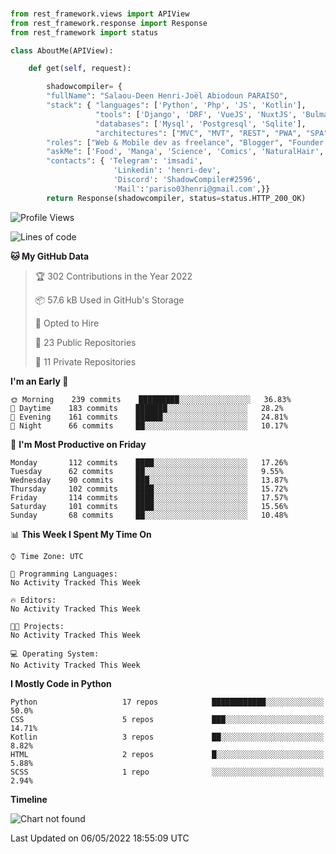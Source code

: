 ###
```python
from rest_framework.views import APIView
from rest_framework.response import Response
from rest_framework import status

class AboutMe(APIView):

    def get(self, request):

        shadowcompiler= {
        "fullName": "Salaou-Deen Henri-Joël Abiodoun PARAISO",
        "stack": { "languages": ['Python', 'Php', 'JS', 'Kotlin'],
                   "tools": ['Django', 'DRF', 'VueJS', 'NuxtJS', 'Bulma', 'Beufy'],
                   "databases": ['Mysql', 'Postgresql', 'Sqlite'],
                   "architectures": ["MVC", "MVT", "REST", "PWA", "SPA"]},        
        "roles": ["Web & Mobile dev as freelance", "Blogger", "Founder at @henrid3v", "Mentor"],
        "askMe": ['Food', 'Manga', 'Science', 'Comics', 'NaturalHair', 'Photography', 'Tech', 'Programming'],
        "contacts": { 'Telegram': 'imsadi',
                       'Linkedin': 'henri-dev',
                       'Discord': 'ShadowCompiler#2596',
                       'Mail':'pariso03henri@gmail.com',}}
        return Response(shadowcompiler, status=status.HTTP_200_OK)

```                    

<!--START_SECTION:waka-->
![Profile Views](http://img.shields.io/badge/Profile%20Views-0-blue)

![Lines of code](https://img.shields.io/badge/From%20Hello%20World%20I%27ve%20Written-23%20Thousand%20lines%20of%20code-blue)

**🐱 My GitHub Data** 

> 🏆 302 Contributions in the Year 2022
 > 
> 📦 57.6 kB Used in GitHub's Storage 
 > 
> 💼 Opted to Hire
 > 
> 📜 23 Public Repositories 
 > 
> 🔑 11 Private Repositories  
 > 
**I'm an Early 🐤** 

```text
🌞 Morning    239 commits    █████████░░░░░░░░░░░░░░░░   36.83% 
🌆 Daytime    183 commits    ███████░░░░░░░░░░░░░░░░░░   28.2% 
🌃 Evening    161 commits    ██████░░░░░░░░░░░░░░░░░░░   24.81% 
🌙 Night      66 commits     ██░░░░░░░░░░░░░░░░░░░░░░░   10.17%

```
📅 **I'm Most Productive on Friday** 

```text
Monday       112 commits    ████░░░░░░░░░░░░░░░░░░░░░   17.26% 
Tuesday      62 commits     ██░░░░░░░░░░░░░░░░░░░░░░░   9.55% 
Wednesday    90 commits     ███░░░░░░░░░░░░░░░░░░░░░░   13.87% 
Thursday     102 commits    ████░░░░░░░░░░░░░░░░░░░░░   15.72% 
Friday       114 commits    ████░░░░░░░░░░░░░░░░░░░░░   17.57% 
Saturday     101 commits    ████░░░░░░░░░░░░░░░░░░░░░   15.56% 
Sunday       68 commits     ██░░░░░░░░░░░░░░░░░░░░░░░   10.48%

```


📊 **This Week I Spent My Time On** 

```text
⌚︎ Time Zone: UTC

💬 Programming Languages: 
No Activity Tracked This Week

🔥 Editors: 
No Activity Tracked This Week

🐱‍💻 Projects: 
No Activity Tracked This Week

💻 Operating System: 
No Activity Tracked This Week

```

**I Mostly Code in Python** 

```text
Python                   17 repos            ████████████░░░░░░░░░░░░░   50.0% 
CSS                      5 repos             ███░░░░░░░░░░░░░░░░░░░░░░   14.71% 
Kotlin                   3 repos             ██░░░░░░░░░░░░░░░░░░░░░░░   8.82% 
HTML                     2 repos             █░░░░░░░░░░░░░░░░░░░░░░░░   5.88% 
SCSS                     1 repo              ░░░░░░░░░░░░░░░░░░░░░░░░░   2.94%

```


**Timeline**

![Chart not found](https://raw.githubusercontent.com/shadowcompiler/shadowcompiler/main/charts/bar_graph.png) 


 Last Updated on 06/05/2022 18:55:09 UTC
<!--END_SECTION:waka-->
